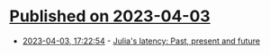 # [Published on 2023-04-03](index.md)

* [2023-04-03, 17:22:54](https://lobste.rs/s/cjbjn1/julia_s_latency_past_present_future) - [Julia's latency: Past, present and future](https://viralinstruction.com/posts/latency/index.html)
